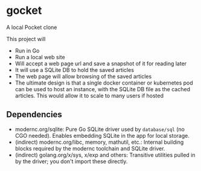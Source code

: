 # gocket
A local Pocket clone

This project will
 - Run in Go
 - Run a local web site
 - Will accept a web page url and save a snapshot of it for reading later
 - It will use a SQLite DB to hold the saved articles
 - The web page will allow browsing of the saved articles
 - The ultimate design is that a single docker container or kubernetes pod can be used to host an instance, with the SQLite DB file as the cached articles. This would allow it to scale to many users if hosted

## Dependencies

- modernc.org/sqlite: Pure Go SQLite driver used by `database/sql` (no CGO needed). Enables embedding SQLite in the app for local storage.
- (indirect) modernc.org/libc, memory, mathutil, etc.: Internal building blocks required by the modernc toolchain and SQLite driver.
- (indirect) golang.org/x/sys, x/exp and others: Transitive utilities pulled in by the driver; you don't import these directly.

